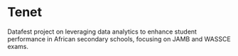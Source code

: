 # Tenet
Datafest project on leveraging data analytics to enhance student performance in African secondary schools, focusing on JAMB and WASSCE exams.

